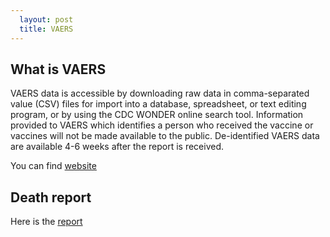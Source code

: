 ```yaml
---
  layout: post
  title: VAERS
---
```

    
## What is VAERS  

VAERS data is accessible by downloading raw data in comma-separated value (CSV) files for import into a database, spreadsheet, or text editing program, or by using the CDC WONDER online search tool. Information provided to VAERS which identifies a person who received the vaccine or vaccines will not be made available to the public. De-identified VAERS data are available 4-6 weeks after the report is received. 
  
You can find [website](https://vaers.hhs.gov/data.html)
    
## Death report  

Here is the [report](_posts/2021-12-20-VAERS_01.html)

